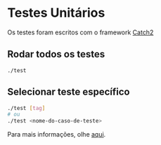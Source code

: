# Testes Unitários
Os testes foram escritos com o framework [Catch2](https://github.com/catchorg/Catch2)

## Rodar todos os testes

```
./test
```

## Selecionar teste específico

```sh
./test [tag]
# ou
./test <nome-do-caso-de-teste>
```

Para mais informações, olhe [aqui](https://github.com/catchorg/Catch2/blob/devel/docs/command-line.md#specifying-which-tests-to-run).